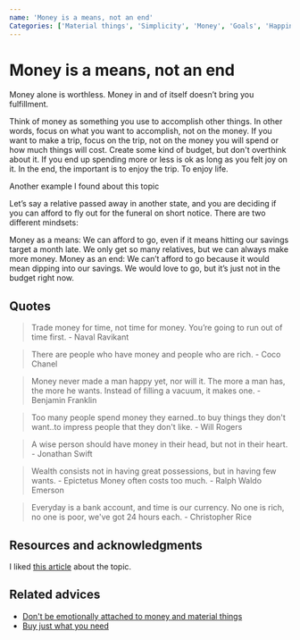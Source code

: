 ```yaml
---
name: 'Money is a means, not an end'
Categories: ['Material things', 'Simplicity', 'Money', 'Goals', 'Happiness']
---
```

# Money is a means, not an end

Money alone is worthless. Money in and of itself doesn’t bring you fulfillment.

Think of money as something you use to accomplish other things. In other words, focus on what you want to accomplish, not on the money. If you want to make a trip, focus on the trip, not on the money you will spend or how much things will cost. Create some kind of budget, but don't overthink about it. If you end up spending more or less is ok as long as you felt joy on it. In the end, the important is to enjoy the trip. To enjoy life.

Another example I found about this topic

Let’s say a relative passed away in another state, and you are deciding if you can afford to fly out for the funeral on short notice. There are two different mindsets:

Money as a means: We can afford to go, even if it means hitting our savings target a month late.  We only get so many relatives, but we can always make more money.
Money as an end: We can’t afford to go because it would mean dipping into our savings.  We would love to go, but it’s just not in the budget right now.

## Quotes

> Trade money for time, not time for money. You’re going to run out of time first. - Naval Ravikant

> There are people who have money and people who are rich. - Coco Chanel

> Money never made a man happy yet, nor will it. The more a man has, the more he wants. Instead of filling a vacuum, it makes one. - Benjamin Franklin

> Too many people spend money they earned..to buy things they don't want..to impress people that they don't like. - Will Rogers

> A wise person should have money in their head, but not in their heart. - Jonathan Swift

> Wealth consists not in having great possessions, but in having few wants. - Epictetus
Money often costs too much. - Ralph Waldo Emerson

> Everyday is a bank account, and time is our currency. No one is rich, no one is poor, we've got 24 hours each. - Christopher Rice

## Resources and acknowledgments

I liked [this article](https://lifeincharge.com/money-is-a-means-not-an-end) about the topic.

## Related advices

- [Don't be emotionally attached to money and material things](Don't%20be%20emotionally%20attached%20to%20money%20and%20material%20things/index.md)
- [Buy just what you need](Buy%20just%20what%20you%20need/index.md)